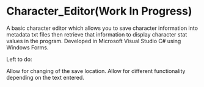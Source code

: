 # Character_Editor(Work In Progress)

A basic character editor which allows you to save character information into metadata txt files then retrieve that information to display character stat values in the program. Developed in Microsoft Visual Studio C# using Windows Forms.

Left to do: 

  Allow for changing of the save location.
  Allow for different functionality depending on the text entered.
